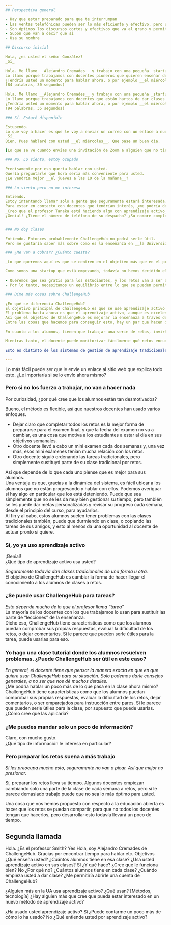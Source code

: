 ```yaml
---
## Perspectiva general

- Hay que estar preparado para que te interrumpan
- Las ventas telefónicas pueden ser lo más eficiente y efectivo, pero un enfoque equilibrado a través de varios canales es lo óptimo
- Son óptimos los discursos cortos y efectivos que va al grano y permiten contactar a muchos posibles usuarios en un tiempo dado
- Supón que van a decir que sí
- Usa su nombre

## Discurso inicial

Hola, ¿es usted el señor González?  
_Sí_

Hola. Me llamo __Alejandro Cremades__ y trabajo con una pequeña _startup_ de active learning llamada ChallengeHub.  
Lo llamo porque trabajamos con docentes pioneros que quieren enseñar de forma más eficiente y efectiva, y como miembro de __la Facultad de Arquitectura de la Universidad de Alicante, enseñando física__, me gustaría preguntarle si está usando aprendizaje activo en sus clases, y cómo podría ChallengeHub serle de ayuda.  
¿Tendría usted un momento para hablar ahora, o por ejemplo __el miércoles a las 10 de la mañana__?  
(84 palabras, 30 segundos)

Hola. Me llamo __Alejandro Cremades__ y trabajo con una pequeña _startup_ de active learning llamada ChallengeHub.  
Lo llamo porque trabajamos con docentes que están hartos de dar clases que no son interactivas, y quieren ser pioneros en una enseñanza más eficiente para ellos, a la vez que más efectiva para los alumnos. Como miembro de __la Facultad de Arquitectura de la Universidad de Alicante, enseñando física__, me gustaría preguntarle si está usando aprendizaje activo en sus clases, y cómo podría ChallengeHub serle de ayuda.  
¿Tendría usted un momento para hablar ahora, o por ejemplo __el miércoles a las 10 de la mañana__?  
(94 palabras, 35 segundos)

### Sí. Estaré disponible

Estupendo.  
Lo que voy a hacer es que le voy a enviar un correo con un enlace a nuestro sitio web para que pueda entender nuestro enfoque para con la enseñanza. ¿Es j.gonzalez@ua.es la mejor dirección para contactar con usted?  
_Sí_  
Bien. Pues hablaré con usted __el miércoles__. Que pase un buen día.

[Lo que se ve cuando envías una invitación de Zoom a alguien que no tiene Zoom instalado](https://docs.google.com/document/d/1_3KWGh4V6lGHpdQUiEnzOVJEbhf6Ix05xna4H1-RAow/edit)

### No. Lo siento, estoy ocupado

Precisamente por eso quería hablar con usted.  
Quería preguntarle qué hora sería más conveniente para usted.  
¿Le vendría mejor __el jueves a las 10 de la mañana__?

### Lo siento pero no me interesa

Entiendo.  
Estoy intentando llamar solo a gente que seguramente estará interesada, pero esta vez estaba equivocado. Por favor, acepte mis disculpas.  
Para estar en contacto con docentes que tendrían interés, ¿me podría decir alguien de su departamento que cree que pueda tener interés en aprendizaje activo?  
_Creo que el profesor Tanaka está haciendo algo con aprendizaje activo_  
¡Genial! ¿Tiene el número de teléfono de su despacho? ¿Su nombre completo? ¿Su dirección de correo?


### No doy clases

Entiendo. Entonces probablemente ChallengeHub no podrá serle útil.  
Pero me gustaría saber más sobre cómo es la enseñanza en __la Universidad de Alicante__. ¿Tendría usted un momento para hablar ahora, o por ejemplo __el miércoles a las 10 de la mañana__?

### ¿Me van a cobrar? ¿Cuánto cuesta?

_Lo que queremos aquí es que se centren en el objetivo más que en el precio_

Como somos una startup que está empezando, todavía no hemos decidido el precio, pero sí que tenemos algunas directrices.

- Queremos que sea gratis para los estudiantes, y los retos van a ser accesibles a todo el mundo a medio plazo, así que aunque no puedan ir a la universidad podrán beneficiarse de los retos que existan en el sistema.
- Por lo tanto, necesitamos un equilibrio entre lo que se pueden permitir los docentes y lo que nos cuesta seguir mejorando la plataforma. Ahora mismo no sé qué cifra será, pero será razonable; queremos que el proyecto crezca y tenga un efecto positivo en el mundo.

### Dime más cosas sobre ChallengeHub

¿En qué se diferencia ChallengeHub?  
El objetivo principal de ChallengeHub es que se use aprendizaje activo en lugar de las clases tradicionales.  
El problema hasta ahora es que el aprendizaje activo, aunque es excelente para los alumnos, siempre ha sido difícil de implementar por parte del docente, y por eso las clases tradicionales siguen siendo lo que más se usa.  
Así que el objetivo de ChallengeHub es mejorar la enseñanza a través del aprendizaje activo, y a la vez reducir la carga en el docente.  
Entre las cosas que hacemos para conseguir esto, hay un par que hacen que destaque CH.

En cuanto a los alumnos, tienen que trabajar una serie de retos, invirtiendo más tiempo en los que encuentren más difíciles y menos en los que encuentren fáciles. Esto les da control sobre su aprendizaje y hace que estén motivados de una forma más genuina. También pueden comprobar inmediatamente si sus respuestas son correctas, quedando más motivados con esas pequeñas victorias. Y cuando vienen a clase usamos instrucción entre pares optimizada, en la que los emparejamos (pronto de forma automática) con otro alumno de forma que todo el mundo aprenda lo máximo posible. Así que en general el aprendizaje es más eficiente, efectivo y motivado.

Mientras tanto, el docente puede monitorizar fácilmente qué retos encuentran fáciles o difíciles los alumnos, así que sabe qué tiene que preparar y qué no tiene que preparar para la clase. Esto hace la preparación más eficiente, y en clase la mayor parte del tiempo se pasa dando vueltas por la clases, hablando con los alumnos, entendiendo sus problemas, e interviniendo de forma muy centrada. Así que no hay clase que preparar. Por supuesto, si hay algo con lo que toda la clase tiene dificultades, o si quiere motivar a los alumnos acerca de un tema, siempre puede dar una sucinta explicación para toda la clase. Así que es bastante flexible en este sentido.

Esto es distinto de los sistemas de gestión de aprendizaje tradicionales, que se centran en apoyar las clases tradicionales. Lo que estamos diciendo es: no des la lección. Explicaciones a toda la clase acerca de un problema concreto o para motivar a los alumnos: sí. Pero asegurémonos de que sirve para algo, y de que cada vez más alumnos tengan control sobre su propio aprendizaje.

---
```


Lo más fácil puede ser que le envíe un enlace al sitio web que explica todo esto. ¿Le importaría si se lo envío ahora mismo?

### Pero si no los fuerzo a trabajar, no van a hacer nada

Por curiosidad, ¿por qué cree que los alumnos están tan desmotivados?

Bueno, el método es flexible, así que nuestros docentes han usado varios enfoques.

- Dejar claro que completar todos los retos es la mejor forma de prepararse para el examen final, y que la fecha del examen no va a cambiar, es una cosa que motiva a los estudiantes a estar al día en sus objetivos semanales.
- Otro docente llevó a cabo un mini examen cada dos semanas y, una vez más, esos mini exámenes tenían mucha relación con los retos.
- Otro docente siguió ordenando las tareas tradicionales, pero simplemente sustituyó parte de su clase tradicional por retos.

Así que depende de lo que cada uno piense que es mejor para sus alumnos.  
Una ventaja es que, gracias a la dinámica del sistema, es fácil ubicar a los alumnos que no están progresando y hablar con ellos. Podemos averiguar si hay algo en particular que los está deteniendo. Puede que sea simplemente que no se les da muy bien gestionar su tiempo, pero también se les puede dar metas personalizadas y revisar su progreso cada semana, desde el principio del curso, para ayudarlos.  
Al fin y al cabo, estos alumnos suelen tener problemas con las clases tradicionales también, puede que durmiendo en clase, o copiando las tareas de sus amigos, y esto al menos da una oportunidad al docente de actuar pronto si quiere.

### Sí, yo ya uso aprendizaje activo

¡Genial!  
¿Qué tipo de aprendizaje activo usa usted?

_Seguramente todavía dan clases tradicionales de una forma u otra._  
El objetivo de ChallengeHub es cambiar la forma de hacer llegar el conocimiento a los alumnos de clases a retos.

### ¿Se puede usar ChallengeHub para tareas?

_Esto depende mucho de lo que el profesor llama “tarea”_  
La mayoría de los docentes con los que trabajamos lo usan para sustituir las parte de “lecciones” de la enseñanza.  
Dicho eso, ChallengeHub tiene características como que los alumnos puedan comprobar sus propias respuestas, evaluar la dificultad de los retos, o dejar comentarios. Si le parece que pueden serle útiles para la tarea, puede usarlas para eso. 

### Yo hago una clase tutorial donde los alumnos resuelven problemas. ¿Puede ChallengeHub ser útil en este caso?

_En general, el docente tiene que pensar la manera exacta en que en que quiere usar ChallengeHub para su situación. Solo podemos darle consejos generales, a no ser que nos dé muchos detalles._  
¿Me podría hablar un poco más de lo que pasa en la clase ahora mismo?  
ChallengeHub tiene características como que los alumnos puedan comprobar sus propias respuestas, evaluar la dificultad de los retos, dejar comentarios, o ser emparejados para instrucción entre pares. Si le parece que pueden serle útiles para la clase, por supuesto que puede usarlas.  
¿Cómo cree que las aplicaría?

### ¿Me puedes mandar solo un poco de información?

Claro, con mucho gusto.  
¿Qué tipo de información le interesa en particular?

### Pero preparar los retos suena a más trabajo

_Si les preocupa mucho esto, seguramente no van a picar. Así que mejor no presionar._

Sí, preparar los retos lleva su tiempo. Algunos docentes empiezan cambiando solo una parte de la clase de cada semana a retos, pero si le parece demasiado trabajo puede que no sea lo más óptimo para usted.

Una cosa que nos hemos propuesto con respecto a la educación abierta es hacer que los retos se puedan compartir, para que no todos los docentes tengan que hacerlos, pero desarrollar esto todavía llevará un poco de tiempo.

## Segunda llamada

Hola. ¿Es el professor Smith?
Yes
Hola, soy Alejandro Cremades de ChallengeHub.
Gracias por encontrar tiempo para hablar
etc.
Objetivos
¿Qué enseña usted?
¿Cuántos alumnos tiene en esa clase?
¿Usa usted aprendizaje activo en sus clases?
Sí
¿Y qué hace?
¿Cree que le funciona bien?
No
¿Por qué no?
¿Cuántos alumnos tiene en cada clase?
¿Cuándo empieza usted a dar clase?
¿Me permitiría abrirle una cuenta de ChallengeHub?

¿Alguien más en la UA usa aprendizaje activo?
¿Qué usan? [Métodos, tecnología]
¿Hay alguien más que cree que pueda estar interesado en un nuevo método de aprendizaje activo?


¿Ha usado usted aprendizaje activo?
Sí
¿Puede contarme un poco más de cómo lo ha usado?
No
¿Qué entiende usted por aprendizaje activo?


